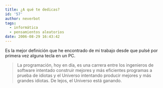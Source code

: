 ```yaml
---
title: ¿A qué te dedicas?
id: '57'
author: neverbot
tags:
  - informática
  - pensamientos aleatorios
date: 2006-08-29 16:43:42
---
```


Es la mejor definición que he encontrado de mi trabajo desde que pulsé por primera vez alguna tecla en un PC.

> La programación, hoy en día, es una carrera entre los ingenieros de software intentado construir mejores y más eficientes programas a prueba de idiotas y el Universo intentando producir mejores y más grandes idiotas. De lejos, el Universo está ganando.
